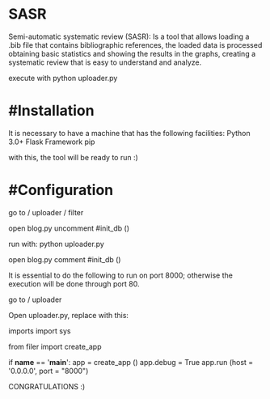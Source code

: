 # SASR
Semi-automatic systematic review (SASR): Is a tool that allows loading a .bib file that contains bibliographic references, the loaded data is processed obtaining basic statistics and showing the results in the graphs, creating a systematic review that is easy to understand and analyze. 

execute with python uploader.py

# #Installation
It is necessary to have a machine that has the following facilities:
Python 3.0+
Flask Framework
pip

with this, the tool will be ready to run :)

# #Configuration

go to / uploader / filter

open blog.py
uncomment
#init_db ()
 
run with: python uploader.py

open blog.py
comment
#init_db ()


It is essential to do the following to run on port 8000; otherwise the execution will be done through port 80.

go to / uploader

Open uploader.py, replace with this:

imports
import sys

from filer import create_app

if __name__ == '__main__':
    app = create_app ()
    app.debug = True
    app.run (host = '0.0.0.0', port = "8000")
    
    
CONGRATULATIONS :)

